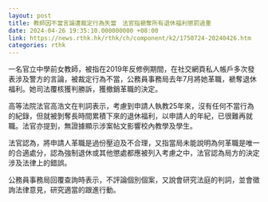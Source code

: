 ```yaml
---
layout: post
title: 教師因不當言論遭裁定行為失當　法官指褫奪所有退休福利懲罰過重
date: 2024-04-26 19:35:10.000000000 +08:00
link: https://news.rthk.hk/rthk/ch/component/k2/1750724-20240426.htm
categories: rthk
---
```


一名官立中學前女教師，被指在2019年反修例期間，在社交網頁私人帳戶多次發表涉及警方的言論，被裁定行為不當，公務員事務局去年7月將她革職，褫奪退休福利。她司法覆核獲判勝訴，獲撤銷革職的決定。

高等法院法官高浩文在判詞表示，考慮到申請人執教25年來，沒有任何不當行為的紀錄，但就被剝奪長時間累積下來的退休福利，以申請人的年紀，已很難再就職。法官亦提到，無證據顯示涉案帖文影響校內教學及學生。

法官認為，將申請人革職是過份壓迫及不合理，又指當局未能說明為何革職是唯一的合適處分，認為強制退休或其他懲處都應被列入考慮之中，法官認為局方的決定涉及法律上的錯誤。

公務員事務局回覆查詢時表示，不評論個別個案，又說會研究法庭的判詞，並會徵詢法律意見，研究適當的跟進行動。
